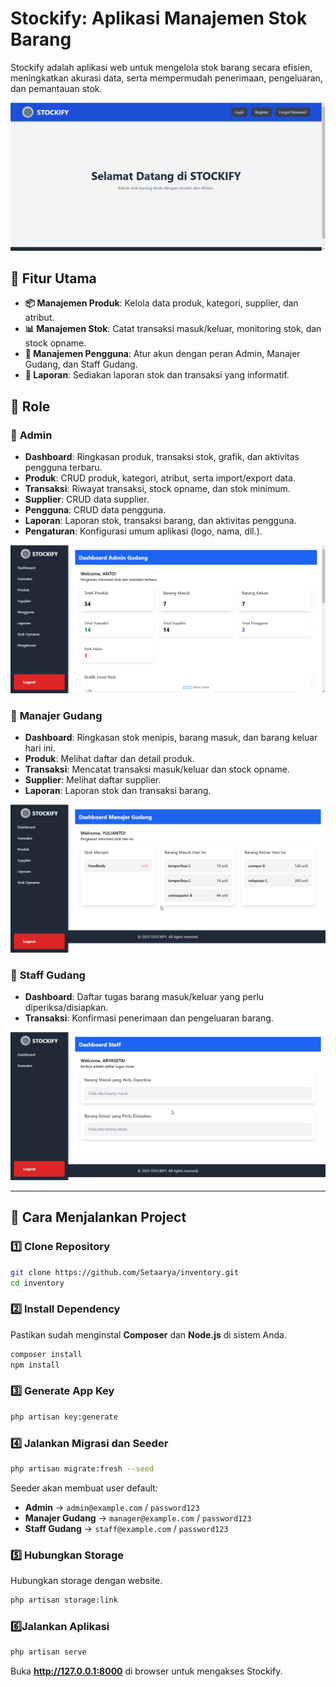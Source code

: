 # Stockify: Aplikasi Manajemen Stok Barang

Stockify adalah aplikasi web untuk mengelola stok barang secara efisien, meningkatkan akurasi data, serta mempermudah penerimaan, pengeluaran, dan pemantauan stok.

![Stockify Landing Page](public/images/2025-03-06%2014_34_20-STOCKIFY.png)

## 🚀 Fitur Utama

- **📦 Manajemen Produk**: Kelola data produk, kategori, supplier, dan atribut.
- **📊 Manajemen Stok**: Catat transaksi masuk/keluar, monitoring stok, dan stock opname.
- **👥 Manajemen Pengguna**: Atur akun dengan peran Admin, Manajer Gudang, dan Staff Gudang.
- **📑 Laporan**: Sediakan laporan stok dan transaksi yang informatif.

## 🚀 Role

### 🔹 **Admin**

- **Dashboard**: Ringkasan produk, transaksi stok, grafik, dan aktivitas pengguna terbaru.
- **Produk**: CRUD produk, kategori, atribut, serta import/export data.
- **Transaksi**: Riwayat transaksi, stock opname, dan stok minimum.
- **Supplier**: CRUD data supplier.
- **Pengguna**: CRUD data pengguna.
- **Laporan**: Laporan stok, transaksi barang, dan aktivitas pengguna.
- **Pengaturan**: Konfigurasi umum aplikasi (logo, nama, dll.).

![Stockify Dashboard Admin](public/images/2025-03-06%2014_34_07-Dashboard%20Admin%20Gudang.png)

### 🔹 **Manajer Gudang**

- **Dashboard**: Ringkasan stok menipis, barang masuk, dan barang keluar hari ini.
- **Produk**: Melihat daftar dan detail produk.
- **Transaksi**: Mencatat transaksi masuk/keluar dan stock opname.
- **Supplier**: Melihat daftar supplier.
- **Laporan**: Laporan stok dan transaksi barang.

![Stockify Dashboard Manajer](public/images/2025-03-06%2014_33_38-Dashboard%20Manajer%20Gudang.png)

### 🔹 **Staff Gudang**

- **Dashboard**: Daftar tugas barang masuk/keluar yang perlu diperiksa/disiapkan.
- **Transaksi**: Konfirmasi penerimaan dan pengeluaran barang.

![Stockify Dashboard Staff](public/images/2025-03-06%2014_32_43-Window.png)

---

## 🚀 Cara Menjalankan Project

### 1️⃣ Clone Repository
```bash
git clone https://github.com/Setaarya/inventory.git
cd inventory
```

### 2️⃣ Install Dependency
Pastikan sudah menginstal **Composer** dan **Node.js** di sistem Anda.
```bash
composer install
npm install
```

### 3️⃣ Generate App Key
```bash
php artisan key:generate
```

### 4️⃣ Jalankan Migrasi dan Seeder
```bash
php artisan migrate:fresh --seed
```
Seeder akan membuat user default:
- **Admin** → `admin@example.com` / `password123`
- **Manajer Gudang** → `manager@example.com` / `password123`
- **Staff Gudang** → `staff@example.com` / `password123`

### 5️⃣ Hubungkan Storage
Hubungkan storage dengan website.
```bash
php artisan storage:link
```

### 6️⃣Jalankan Aplikasi
```bash
php artisan serve
```
Buka **http://127.0.0.1:8000** di browser untuk mengakses Stockify.

